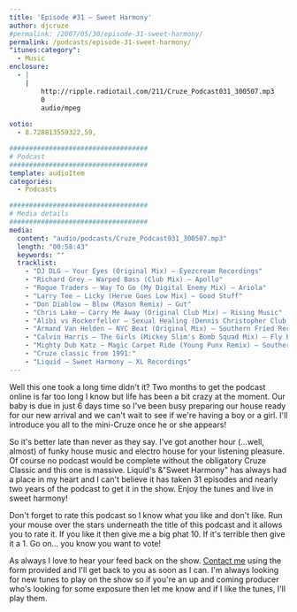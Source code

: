 ```yaml
---
title: 'Episode #31 – Sweet Harmony'
author: djcruze
#permalink: /2007/05/30/episode-31-sweet-harmony/
permalink: /podcasts/episode-31-sweet-harmony/
"itunes:category":
  - Music
enclosure:
  - |
    |
        http://ripple.radiotail.com/211/Cruze_Podcast031_300507.mp3
        0
        audio/mpeg
        
votio:
  - 8.728813559322,59,

###################################
# Podcast
###################################
template: audioItem
categories:
  - Podcasts

###################################
# Media details
###################################
media:
  content: "audio/podcasts/Cruze_Podcast031_300507.mp3"
  length: "00:58:43"
  keywords: ""
  tracklist:
    - "DJ DLG – Your Eyes (Original Mix) – Eyezcream Recordings"
    - "Richard Grey – Warped Bass (Club Mix) – Apollo"
    - "Rogue Traders – Way To Go (My Digital Enemy Mix) – Ariola"
    - "Larry Tee – Licky (Herve Goes Low Mix) – Good Stuff"
    - "Don Diablow – Blow (Mason Remix) – Gut"
    - "Chris Lake – Carry Me Away (Original Club Mix) – Rising Music"
    - "Alibi vs Rockerfeller – Sexual Healing (Dennis Christopher Club Mix) – Gusto"
    - "Armand Van Helden – NYC Beat (Original Mix) – Southern Fried Recordings"
    - "Calvin Harris – The Girls (Mickey Slim's Bomb Squad Mix) – Fly Eye"
    - "Mighty Dub Katz – Magic Carpet Ride (Young Punx Remix) – Southern Fried Recordings"
    - "Cruze classic from 1991:"
    - "Liquid – Sweet Harmony – XL Recordings"
---
```


Well this one took a long time didn't it? Two months to get the podcast online is far too long I know but life has been a bit crazy at the moment. Our baby is due in just 6 days time so I've been busy preparing our house ready for our new arrival and we can't wait to see if we're having a boy or a girl. I'll introduce you all to the mini-Cruze once he or she appears!

So it's better late than never as they say. I've got another hour (...well, almost) of funky house music and electro house for your listening pleasure. Of course no podcast would be complete without the obligatory Cruze Classic and this one is massive. Liquid's &"Sweet Harmony" has always had a place in my heart and I can't believe it has taken 31 episodes and nearly two years of the podcast to get it in the show. Enjoy the tunes and live in sweet harmony!

Don't forget to rate this podcast so I know what you like and don't like. Run your mouse over the stars underneath the title of this podcast and it allows you to rate it. If you like it then give me a big phat 10. If it's terrible then give it a 1. Go on... you know you want to vote!

As always I love to hear your feed back on the show. [Contact me][1] using the form provided and I'll get back to you as soon as I can. I'm always looking for new tunes to play on the show so if you're an up and coming producer who's looking for some exposure then let me know and if I like the tunes, I'll play them.


 [1]: http://www.djcruze.co.uk/cms/contact/